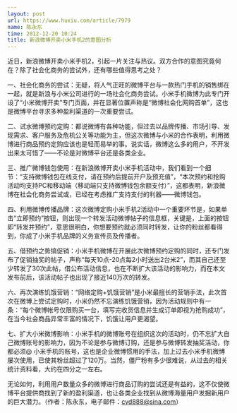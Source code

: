 ```yaml
---
layout: post
url: https://www.huxiu.com/article/7979
name: 陈永东
time: 2012-12-20 10:24
title: 新浪微博开卖小米手机2的意图分析
---
```

近日，新浪微博开卖小米手机2，引起一片关注与热议。双方合作的意图究竟何在？除了社会化商务的尝试外，还有哪些值得思考之处？

一、社会化商务的尝试：无疑，将人气正旺的微博平台与一款热门手机的销售绑在一起，就是新浪与小米公司进行的一场社会化商务尝试。小米手机微博为此专门开设了“小米微博开卖”专门页面，并在显著位置声称是“微博社会化网购首单”，这也是微博平台寻求多种盈利渠道的一次重要尝试。

二、试水微博预约定购：都说微博有各种功能，但过去以品牌传播、市场引导、发现需求、客户服务及危机公关等功能为主，但这次微博与小米的合作表明，利用微博进行商品预约定购应该也是轻而易举的事。说实话，微博这么多的用户，不开发出来太可惜了——不论是对微博平台还是各类企业。

三、推广微博钱包使用：在新浪微博开卖小米手机活动中，我们看到一个细节：“支持微博钱包在线支付，请在预约后提前开户及预充值”，“本次预约和抢购活动均支持PC和移动端（移动端只支持微博钱包余额支付）”，这都表明，新浪微博在社会化商务尝试或，已经在考虑推广支持支付的利器——微博钱包。

四、利用微博传播品牌：这次微博定购小米手机2活动中一个重要环节是，如果单击“立即预约”按钮，则出现一个转发活动微博帖子的信息框，关键是，上面的按钮即“转发并预约”，意思很明白，你想要预约就必须同时转发，让你的粉丝都看得到，你成了小米手机品牌的义务宣传员及传播者。

五、借预约之势搞促销：小米手机微博在开展此次微博预约定购的同时，还专门发布了促销抽奖的帖子，声称“每天10点-20点每2小时送出2台米2”，而其自己还至少转发了30次此帖，借公布活动信息，也在不断扩大该活动的影响力，而在本文发布前后，该活动帖子也出现了接近140万次的转发。

六、再次演练饥饿营销：“网络定购+饥饿营销”是小米最擅长的营销手法，此次首次在微博上尝试定购时，小米仍然不忘演练饥饿营销，因为活动规则中有一条：“每个微博帐号仅限购买一台，填写完收货信息并生成订单即视为抢购成功”，在当今社会商品异常丰富的情况下，饥饿让用户更渴望。

七、扩大小米微博影响：小米手机的微博账号在组织这次的活动时，仍不忘扩大自己微博账号的影响力，因为不论是参与微博订购，还是参与微博转发抽奖活动，你都必须@ 小米手机的账号，这也是企业微博惯用的手法，加上过去小米手机微博屡次使用，已使其粉丝超过了120万。当然，僵尸粉有多少很难说，从过去的相关统计资料看，大约在四分之一左右。

无论如何，利用用户数量众多的微博进行商品订购的尝试还是有益的，这不仅使微博平台提供商找到了新的盈利渠道，也让各类企业找到从微博海量用户发掘新用户的巨大潜力。（作者：陈永东，电子邮件：cyd888@sina.com）

